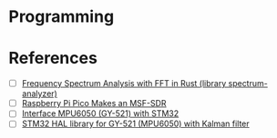 # Programming 


# References

- [ ] [Frequency Spectrum Analysis with FFT in Rust (library spectrum-analyzer)](https://phip1611.de/blog/frequency-spectrum-analysis-with-fft-in-rust/)
- [ ] [Raspberry Pi Pico Makes an MSF-SDR](https://www.elektormagazine.com/articles/raspberry-pi-pico-makes-an-msfsdr)
- [ ] [Interface MPU6050 (GY-521) with STM32](https://controllerstech.com/how-to-interface-mpu6050-gy-521-with-stm32/)
- [ ] [STM32 HAL library for GY-521 (MPU6050) with Kalman filter](https://github.com/leech001/MPU6050)
